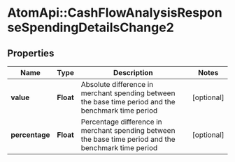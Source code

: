 # AtomApi::CashFlowAnalysisResponseSpendingDetailsChange2

## Properties
Name | Type | Description | Notes
------------ | ------------- | ------------- | -------------
**value** | **Float** | Absolute difference in merchant spending between the base time period and the benchmark time period | [optional] 
**percentage** | **Float** | Percentage difference in merchant spending between the base time period and the benchmark time period | [optional] 



